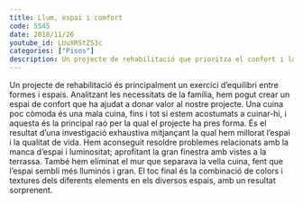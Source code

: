 ```yaml
---
title: Llum, espai i comfort
code: 5545
date: 2018/11/26
youtube_id: LUuXRStZS3c
categories: ["Pisos"]
description: Un projecte de rehabilitació que prioritza el confort i la funcionalitat, resolent problemes d’espai i luminositat, i amb una combinació de colors i textures que sorprèn en cada espai.
---
```


Un projecte de rehabilitació és principalment un exercici d’equilibri entre formes i espais. Analitzant les necessitats de la família, hem pogut crear un espai de confort que ha ajudat a donar valor al nostre projecte. Una cuina poc còmoda és una mala cuina, fins i tot si estem acostumats a cuinar-hi, i aquesta és la principal raó per la qual el projecte ha pres forma. És el resultat d’una investigació exhaustiva mitjançant la qual hem millorat l’espai i la qualitat de vida. Hem aconseguit resoldre problemes relacionats amb la manca d’espai i luminositat; aprofitant la gran finestra amb vistes a la terrassa. També hem eliminat el mur que separava la vella cuina, fent que l’espai sembli més lluminós i gran. El toc final és la combinació de colors i textures dels diferents elements en els diversos espais, amb un resultat sorprenent.

